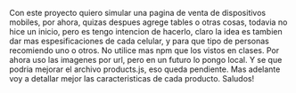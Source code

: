 Con este proyecto quiero simular una pagina de venta de dispositivos mobiles, por ahora, quizas despues agrege tables o
otras cosas, todavia no hice un inicio, pero es tengo intencion de hacerlo, claro la idea es tambien dar mas espesificaciones de cada celular, y para que tipo de personas recomiendo uno o otros.
No utilice mas npm que los vistos en clases.
Por ahora uso las imagenes por url, pero en un futuro lo pongo local.
Y se que podria mejorar el archivo products.js, eso queda pendiente.
Mas adelante voy a detallar mejor las caracteristicas de cada producto.
Saludos!